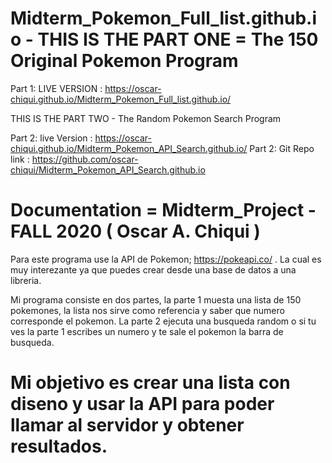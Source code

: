 # Midterm_Pokemon_Full_list.github.io -  THIS IS THE PART ONE = The 150 Original Pokemon Program

Part 1: LIVE VERSION  : https://oscar-chiqui.github.io/Midterm_Pokemon_Full_list.github.io/

THIS IS THE PART TWO  - The Random Pokemon Search Program

Part 2: live Version :  https://oscar-chiqui.github.io/Midterm_Pokemon_API_Search.github.io/
Part 2: Git Repo link : https://github.com/oscar-chiqui/Midterm_Pokemon_API_Search.github.io

# Documentation = Midterm_Project - FALL 2020 ( Oscar A. Chiqui ) 

Para este programa use la API de Pokemon; https://pokeapi.co/ . La cual es muy interezante ya que puedes crear desde una base de datos a una libreria.

Mi programa consiste en dos partes, la parte 1 muesta una lista de 150 pokemones, la lista nos sirve como referencia y saber que numero corresponde el pokemon. 
La parte 2 ejecuta una busqueda random o si tu ves la parte 1 escribes un numero y te sale el pokemon la barra de busqueda.

# Mi objetivo es crear una lista con diseno y  usar la API para poder llamar al servidor y obtener resultados.


